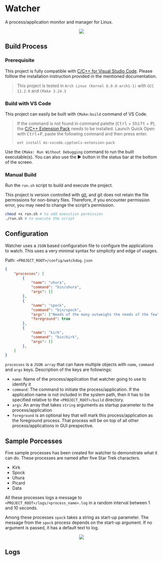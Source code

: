 # Watcher
A process/application monitor and manager for Linux. 

<p align="center">
    <img src="https://images2.imgbox.com/60/08/sorizb8q_o.png" />
</p>

## Build Process
### Prerequisite 
This project is fully compatible with  [C/C++ for Visual Studio Code](https://code.visualstudio.com/docs/languages/cpp). Please folllow the installation instruction provided in the mentioned documentation.
> This project is tested in `Arch Linux (Kernel 6.0.8-arch1-1)` with `GCC 12.2.0` and `CMake 3.24.3`

### Build with VS Code
This project can easily be built with `CMake:build` command of VS Code. 

> If the command is not found in command palette (<kbd>Ctrl</kbd> + <kbd>Shift</kbd> + <kbd>P</kbd>), the [C/C++ Extension Pack](https://marketplace.visualstudio.com/items?itemName=ms-vscode.cpptools-extension-pack) needs to be installed. Launch Quick Open with <kbd>Ctrl</kbd>+<kbd>P</kbd>, paste the following command and then press enter. 
> 
> `ext install ms-vscode.cpptools-extension-pack`

Use the `CMake: Run Without Debugging` command to run the built executable(s). You can also use the ▶️ button in the status bar at the bottom of the screen.

### Manual Build
Run the `run.sh` script to build and execute the project.

This project is version controlled with [git](https://git-scm.com/), and git does not retain the file permissions for non-binary files. Therefore, if you encounter permission error, you may need to change the script's permission.

```bash
chmod +x run.sh # to add execution permission
./run.sh # to execute the script
```

## Configuration
Watcher uses a `JSON` based configuration file to configure the applications to watch. This uses a very minimal syntax for simplicity and edge of usages. 

Path: `<PROJECT_ROOT>/config/watchdog.json`

```json
{
    "processes": [
        {
            "name": "uhura",
            "command": "bin/uhura",
            "args": []
        },
        {
            "name": "spock",
            "command": "bin/spock",
            "args": ["Needs of the many outweighs the needs of the few"],
            "foreground": true
        },
        {
            "name": "kirk",
            "command": "bin/kirk",
            "args": []
        },
    ]
}
```
`processes` is a `JSON array` that can have multiple objects with `name`, `command` and `args` keys. Description of the keys are followings:

* `name`: Name of the process/application that watcher going to use to identify it
* `command`: The command to initiate the process/application. If the application name is not included in the system path, then it has to be specified relative to the `<PROJECT_ROOT>/build` directory.
* `args`: An array that takes `string` arguments as startup parameter to the process/application
* `foreground` is an optional key that will mark this process/application as the foreground process. That process will be on top of all other process/applications in GUI prespective.

## Sample Porcesses
Five sample processes has been created for watcher to demonstrate what it can do. These processes are named after five Star Trek characters. 
* Kirk
* Spock
* Uhura
* Picard
* Data

All these processes logs a message to `<PROJECT_ROOT>/logs/<process_name>.log` in a random interval between 1 and 10 seconds. 

Among these processes `spock` takes a string as start-up parameter. The message from the `spock` process depends on the start-up argument. If no argument is passed, it has a default text to log.

<p align="center" width="200">
    <img src="https://images2.imgbox.com/04/a1/Cs7vjLRm_o.png"/>
</p>

## Logs
